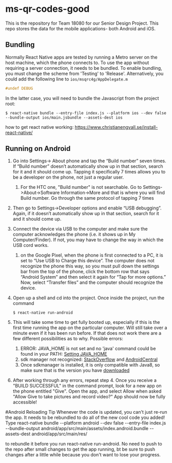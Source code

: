 # ms-qr-codes-good

This is the repository for Team 18080 for our Senior Design Project. This repo stores the data for the mobile applications- both Android and iOS.

## Bundling
Normally React Native apps are tested by running a Metro server on the host
machine, which the phone connects to. To use the app without requiring a server
connection, it needs to be bundled. To enable bundling, you must change the
scheme from 'Testing' to 'Release'. Alternatively, you could add the following
line to `ios/msqrc4g/AppDelegate.m`

```objectivec
#undef DEBUG
```

In the latter case, you will need to bundle the Javascript from the project root:

```
$ react-native bundle --entry-file index.js --platform ios --dev false --bundle-output ios/main.jsbundle --assets-dest ios
```

how to get react native working:
https://www.christianengvall.se/install-react-native/


## Running on Android
1. Go into Settings-> About phone and tap the “Build number” seven times. If “Build number” doesn’t automatically show up in that section, search for it and it should come up. Tapping it specifically 7 times allows you to be a developer on the phone, not just a regular user.
    1. For the HTC one, "Build number" is not searchable. Go to Settings->About->Software Information->More and that is where you will  find Build number. Go through the same protocol of tapping 7 times
2. Then go to Settings-\>Developer options and enable “USB debugging”. Again, if it doesn’t automatically show up in that section, search for it and it should come up.
3. Connect the device via USB to the computer and make sure the computer acknowledges the phone (i.e. it shows up in My Computer/Finder). If not, you may have to change the way in which the USB cord works.
    1. on the Google Pixel, when the phone is first connected to a PC, it is set to “Use USB to Charge this device”. 
    The computer does not recognize the phone this way, so you must pull down the settings bar from the top of the phone, 
    click the bottom row that says “Android System” and then select it again for “Tap for more options.” 
    Now, select “Transfer files” and the computer should recognize the device.
4. Open up a shell and cd into the project. Once inside the project, run the command 

    ```
    $ react-native run-android
    ```

5. This will take some time to get fully booted up, especially if this is the first time running the app on the particular computer. Will still take over a minute even if it has been run before. If that does not work there are a few different possibilities as to why. Possible errors:
    1. ERROR: JAVA\_HOME is not set and no 'java' command could be found in your PATH: [Setting JAVA\_HOME](https://docs.oracle.com/cd/E19182-01/820-7851/inst_cli_jdk_javahome_t/index.html)
    2.	sdk manager not recognized: [StackOverflow](https://stackoverflow.com/questions/30607520/how-to-solve-sdk-manager-path-not-recognized-as-an-internal-or-external-command) 
    and [AndroidCentral](https://www.androidcentral.com/installing-android-sdk-windows-mac-and-linux-tutorial)
    3.	Once sdkmanager is installed, it is only compatible with Java8, so make sure that is the 
    version you have [downloaded](https://www.oracle.com/technetwork/java/javase/downloads/jdk8-downloads-2133151.html)
6. After working through any errors, repeat step 4. Once you receive a "BUILD SUCCESSFUL" in the command prompt, look for a new app on the phone entitled "Give". Open the app, and select Allow when asked "Allow Give to take pictures and record video?" App should now be fully accessible!

#Android Reloading Tip
Whenever the code is updated, you can't just re-run the app. It needs to be rebundled to do all of the new cool code you added!
Type
react-native bundle --platform android --dev false --entry-file index.js --bundle-output android/app/src/main/assets/index.android.bundle --assets-dest android/app/src/main/res/

to rebundle it before you run react-native run-android. No need to push to the repo after small changes to get the app running, bt be sure to push changes after a little while because you don't want to lose your progress.
